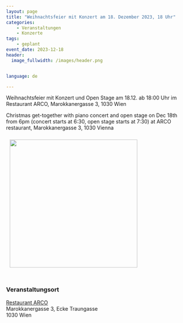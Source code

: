 ```yaml
---
layout: page
title: "Weihnachtsfeier mit Konzert am 18. Dezember 2023, 18 Uhr"
categories:
    - Veranstaltungen
    - Konzerte
tags:
    - geplant
event_date: 2023-12-18
header:
  image_fullwidth: /images/header.png


language: de

---
```



Weihnachtsfeier mit Konzert und Open Stage am 18.12. ab 18:00 Uhr im Restaurant ARCO, Marokkanergasse 3, 1030 Wien

Christmas get-together with piano concert and open stage on Dec 18th from 6pm (concert starts at 6:30, open stage starts at 7:30) at ARCO restaurant, Marokkanergasse 3, 1030 Vienna 

<a href="/images/poster-2023-12-18.png"><img src="/images/poster-2023-12-18.png" style="float:left;" width="350px" hspace="10" vspace="10"></a>


<div style="clear: both;">&nbsp;</div>

<!-- ### <a href="/files/2023-12-18-programm.pdf">Programm</a> -->


### Veranstaltungsort

<a href="https://www.arco-wien.at/">Restaurant ARCO</a><br>
Marokkanergasse 3, Ecke Traungasse<br>
1030 Wien<br>



<div
    data-service="googlemaps"
    data-id="!1m18!1m12!1m3!1d2659.3477799445623!2d16.379385499999994!3d48.19991679999999!2m3!1f0!2f0!3f0!3m2!1i1024!2i768!4f13.1!3m3!1m2!1s0x476d077746b934cd%3A0x24201d34a1285888!2sMarokkanergasse%203%2C%201030%20Wien!5e0!3m2!1sen!2sat!4v1700816389930!5m2!1sen!2sat"
    data-autoscale
></div>




